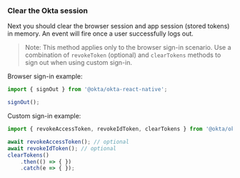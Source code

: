 ### Clear the Okta session

Next you should clear the browser session and app session (stored tokens) in memory. An event will fire once a user successfully logs out.

> Note: This method applies only to the browser sign-in scenario. Use a combination of `revokeToken` (optional) and `clearTokens` methods to sign out when using custom sign-in.

Browser sign-in example:

```javascript
import { signOut } from '@okta/okta-react-native';

signOut();
```

Custom sign-in example:

```javascript
import { revokeAccessToken, revokeIdToken, clearTokens } from '@okta/okta-react-native';

await revokeAccessToken(); // optional
await revokeIdToken(); // optional
clearTokens()
    .then(() => { })
    .catch(e => { });
```
